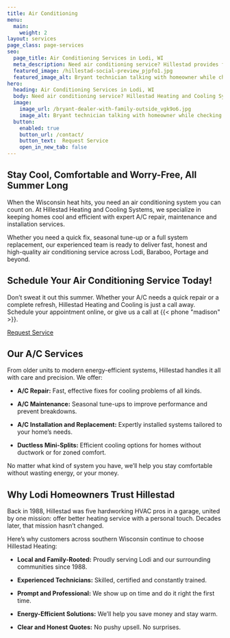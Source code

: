 ```yaml
---
title: Air Conditioning
menu:
  main:
    weight: 2
layout: services
page_class: page-services
seo:
  page_title: Air Conditioning Services in Lodi, WI
  meta_description: Need air conditioning service? Hillestad provides fast, reliable A/C repairs and installations across south-central Wisconsin.
  featured_image: /hillestad-social-preview_pjpfo1.jpg
  featured_image_alt: Bryant technician talking with homeowner while checking air filter and furnace
hero: 
  heading: Air Conditioning Services in Lodi, WI
  body: Need air conditioning service? Hillestad Heating and Cooling Systems provides fast, reliable A/C repairs and installations across south-central Wisconsin.
  image: 
    image_url: /bryant-dealer-with-family-outside_vgk9o6.jpg
    image_alt: Bryant technician talking with homeowner while checking air filter and furnace
  button:
    enabled: true
    button_url: /contact/ 
    button_text:  Request Service
    open_in_new_tab: false
---
```


## Stay Cool, Comfortable and Worry-Free, All Summer Long

When the Wisconsin heat hits, you need an air conditioning system you can count on. At Hillestad Heating and Cooling Systems, we specialize in keeping homes cool and efficient with expert A/C repair, maintenance and installation services.

Whether you need a quick fix, seasonal tune-up or a full system replacement, our experienced team is ready to deliver fast, honest and high-quality air conditioning service across Lodi, Baraboo, Portage and beyond.

<div class="breakout bg-black flow">
  <h2 class="no-margin">Schedule Your Air Conditioning Service Today!</h2>
  <p class="site-cta__middle">Don’t sweat it out this summer. Whether your A/C needs a quick repair or a complete refresh, Hillestad Heating and Cooling is just a call away. Schedule your appointment online, or give us a call at {{< phone "madison" >}}.</p>
  <a class="btn btn--primary" href="/contact/">Request Service</a>
</div>

## Our A/C Services

From older units to modern energy-efficient systems, Hillestad handles it all with care and precision. We offer:

*	**A/C Repair:** Fast, effective fixes for cooling problems of all kinds.

*	**A/C Maintenance:** Seasonal tune-ups to improve performance and prevent breakdowns.

*	**A/C Installation and Replacement:** Expertly installed systems tailored to your home’s needs.

*	**Ductless Mini-Splits:** Efficient cooling options for homes without ductwork or for zoned comfort.

No matter what kind of system you have, we’ll help you stay comfortable without wasting energy, or your money.

## Why Lodi Homeowners Trust Hillestad

Back in 1988, Hillestad was five hardworking HVAC pros in a garage, united by one mission: offer better heating service with a personal touch. Decades later, that mission hasn’t changed.

Here’s why customers across southern Wisconsin continue to choose Hillestad Heating:

*	**Local and Family-Rooted:** Proudly serving Lodi and our surrounding communities since 1988.

*	**Experienced Technicians:** Skilled, certified and constantly trained.

*	**Prompt and Professional:** We show up on time and do it right the first time.

*	**Energy-Efficient Solutions:** We’ll help you save money and stay warm.

*	**Clear and Honest Quotes:** No pushy upsell. No surprises.